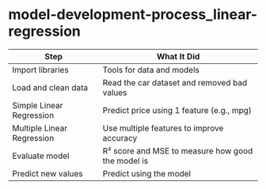 # model-development-process_linear-regression

| Step                       | What It Did                                   |
| -------------------------- | --------------------------------------------- |
| Import libraries           | Tools for data and models                     |
| Load and clean data        | Read the car dataset and removed bad values   |
| Simple Linear Regression   | Predict price using 1 feature (e.g., mpg)     |
| Multiple Linear Regression | Use multiple features to improve accuracy     |
| Evaluate model             | R² score and MSE to measure how good the model is     |
| Predict new values         | Predict using the model  
